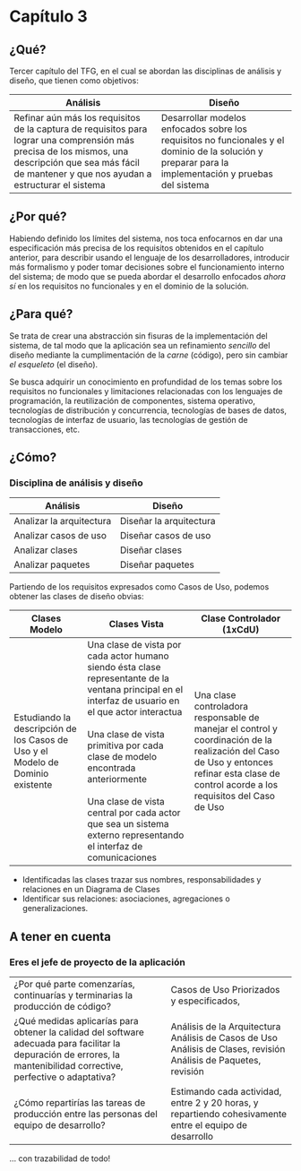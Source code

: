 # Capítulo 3

## ¿Qué?

Tercer capítulo del TFG, en el cual se abordan las disciplinas de análisis y diseño, que tienen como objetivos:

|Análisis|Diseño|
|-|-|
|Refinar aún más los requisitos de la captura de requisitos para lograr una comprensión más precisa de los mismos, una descripción que sea más fácil de mantener y que nos ayudan a estructurar el sistema|Desarrollar modelos enfocados sobre los requisitos no funcionales y el dominio de la solución y preparar para la implementación y pruebas del sistema|

## ¿Por qué?

Habiendo definido los límites del sistema, nos toca enfocarnos en dar una especificación más precisa de los requisitos obtenidos en el capítulo anterior, para describir usando el lenguaje de los desarrolladores, introducir más formalismo y poder tomar decisiones sobre el funcionamiento interno del sistema; de modo que se pueda abordar el desarrollo enfocados *ahora sí* en los requisitos no funcionales y en el dominio de la solución.

## ¿Para qué?

Se trata de crear una abstracción sin fisuras de la implementación del sistema, de tal modo que la aplicación sea un refinamiento *sencillo* del diseño mediante la cumplimentación de la *carne* (código), pero sin cambiar *el esqueleto* (el diseño).

Se busca adquirir un conocimiento en profundidad de los temas sobre los requisitos no funcionales y limitaciones relacionadas con los lenguajes de programación, la reutilización de componentes, sistema operativo, tecnologías de distribución y concurrencia, tecnologías de bases de datos, tecnologías de interfaz de usuario, las tecnologías de gestión de transacciones, etc.

## ¿Cómo?

### Disciplina de análisis y diseño

|Análisis|Diseño|
-|-
Analizar la arquitectura | Diseñar la arquitectura
Analizar casos de uso | Diseñar casos de uso
Analizar clases | Diseñar clases
Analizar paquetes | Diseñar paquetes

Partiendo de los requisitos expresados como Casos de Uso, podemos obtener las clases de diseño obvias:

|Clases Modelo|Clases Vista|Clase Controlador (1xCdU)|
|-|-|-|
Estudiando la descripción de los Casos de Uso y el Modelo de Dominio existente|Una clase de vista por cada actor humano siendo ésta clase representante de la ventana principal en el interfaz de usuario en el que actor interactua<br><br>Una clase de vista primitiva por cada clase de modelo encontrada anteriormente<br><br>Una clase de vista central por cada actor que sea un sistema externo representando el interfaz de comunicaciones|Una clase controladora responsable de manejar el control y coordinación de la realización del Caso de Uso y entonces refinar esta clase de control acorde a los requisitos del Caso de Uso

- Identificadas las clases trazar sus nombres, responsabilidades y relaciones en un Diagrama de Clases
- Identificar sus relaciones: asociaciones, agregaciones o generalizaciones.

## A tener en cuenta

### Eres el jefe de proyecto de la aplicación

|||
|-|-|
¿Por qué parte comenzarías, continuarías y terminarias la producción de código?|Casos de Uso Priorizados y especificados,
¿Qué medidas aplicarías para obtener la calidad del software adecuada para facilitar la depuración de errores, la mantenibilidad corrective, perfective o adaptativa?|Análisis de la Arquitectura<br>Análisis de Casos de Uso<br>Análisis de Clases, revisión<br>Análisis de Paquetes, revisión<br>
¿Cómo repartirías las tareas de producción entre las personas del equipo de desarrollo?|Estimando cada actividad, entre 2 y 20 horas, y repartiendo cohesivamente entre el equipo de desarrollo

…​ con trazabilidad de todo!
